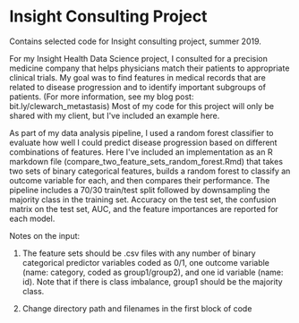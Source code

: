 # Insight Consulting Project
Contains selected code for Insight consulting project, summer 2019.

For my Insight Health Data Science project, I consulted for a precision medicine company that helps physicians match their patients to appropriate clinical trials.  My goal was to find features in medical records that are related to disease progression and to identify important subgroups of patients. (For more information, see my blog post: bit.ly/clewarch_metastasis) Most of my code for this project will only be shared with my client, but I've included an example here.

As part of my data analysis pipeline, I used a random forest classifier to evaluate how well I could predict disease progression based on different combinations of features.  Here I've included an implementation as an R markdown file (compare_two_feature_sets_random_forest.Rmd) that takes two sets of binary categorical features, builds a random forest to classify an outcome variable for each, and then compares their performance.  The pipeline includes a 70/30 train/test split followed by downsampling the majority class in the training set.  Accuracy on the test set, the confusion matrix on the test set, AUC, and the feature importances are reported for each model.

Notes on the input:

1. The feature sets should be .csv files with any number of binary categorical predictor variables coded as 0/1, one outcome variable (name: category, coded as group1/group2), and one id variable (name: id).  Note that if there is class imbalance, group1 should be the majority class.

2. Change directory path and filenames in the first block of code


